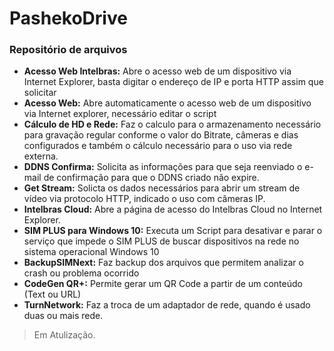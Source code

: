 # PashekoDrive
### Repositório de arquivos

* **Acesso Web Intelbras:** Abre o acesso web de um dispositivo via Internet Explorer, basta digitar o endereço de IP e porta HTTP assim que solicitar
* **Acesso Web:** Abre automaticamente o acesso web de um dispositivo via Internet explorer, necessário editar o script
* **Cálculo de HD e Rede:** Faz o calculo para o armazenamento necessário para gravação regular conforme o valor do Bitrate, câmeras e dias configurados e também o cálculo necessário para o uso 	via rede externa.
* **DDNS Confirma:** Solicita as informações para que seja reenviado o e-mail de confirmação para que o DDNS criado não expire.
* **Get Stream:** Solicta os dados necessários para abrir um stream de vídeo via protocolo HTTP, indicado o uso com câmeras IP.
* **Intelbras Cloud:** Abre a página de acesso do Intelbras Cloud no Internet Explorer.
* **SIM PLUS para Windows 10:** Executa um Script para desativar e parar o serviço que impede o SIM PLUS de buscar dispositivos na rede no sistema operacional Windows 10
* **BackupSIMNext:** Faz backup dos arquivos que permitem analizar o crash ou problema ocorrido 
* **CodeGen QR+:** Permite gerar um QR Code a partir de um conteúdo (Text ou URL)
* **TurnNetwork:** Faz a troca de um adaptador de rede, quando é usado duas ou mais rede.

> Em Atulização.
